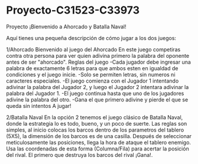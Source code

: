# Proyecto-C31523-C33973
Proyecto
¡Bienvenido a Ahorcado y Batalla Naval!

Aquí tienes una pequeña descripción de cómo jugar a los dos juegos:

1/Ahorcado
Bienvenido al juego del Ahorcado
En este juego competiras contra otra persona para ver quien adivina primero la palabra del oponente antes de ser "ahorcado".
Reglas del juego
-Cada jugador debe ingresar una palabra de exactamente 6 letras para que ambos esten en igualdad de condiciones y el juego inicie.
-Solo se permiten letras, sin numeros ni caracteres especiales.
-El juego comienza con el Jugador 1 intentando adivinar la palabra del Jugador 2, 
y luego el Jugador 2 intentara adivinar la palabra del Jugador 1.
-El juego continua hasta que uno de los jugadores adivine la palabra del otro.
-Gana el que primero adivine y pierde el que se queda sin intentos
A jugar!

2/Batalla Naval
En la opción 2 tenemos el juego clásico de Batalla Naval, donde la estrategia lo es todo, bueno, y un poco de suerte.
Las reglas son simples, al inicio colocas los barcos dentro de los parametros del tablero (5X5), la dimensión de los barcos es de una casilla.
Después de seleccionar meticulosamente las posiciones, llega la hora de ataque el tablero enemigo.
Usa las coordenadas de esta forma (Columna/Fila) para acertar la posición del rival.
El primero que destruya los barcos del rival ¡Gana!.